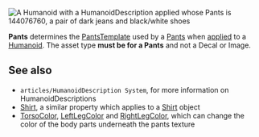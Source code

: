 ![A Humanoid with a HumanoidDescription applied whose Pants is 144076760, a pair of dark jeans and black/white shoes](https://developer.roblox.com/assets/blt78747da501e4b103/Pants.jpg)

**Pants** determines the [PantsTemplate](https://developer.roblox.com/en-us/api-reference/property/Pants/PantsTemplate) used by a [Pants](https://developer.roblox.com/en-us/api-reference/class/Pants) when [applied](https://developer.roblox.com/en-us/api-reference/function/Humanoid/ApplyDescription) to a [Humanoid](https://developer.roblox.com/en-us/api-reference/class/Humanoid). The asset type **must be for a Pants** and not a Decal or Image.

See also
--------

*   `articles/HumanoidDescription System`, for more information on HumanoidDescriptions
*   [Shirt](https://developer.roblox.com/en-us/api-reference/property/HumanoidDescription/Shirt), a similar property which applies to a [Shirt](https://developer.roblox.com/en-us/api-reference/class/Shirt) object
*   [TorsoColor](https://developer.roblox.com/en-us/api-reference/property/HumanoidDescription/TorsoColor), [LeftLegColor](https://developer.roblox.com/en-us/api-reference/property/HumanoidDescription/LeftLegColor) and [RightLegColor](https://developer.roblox.com/en-us/api-reference/property/HumanoidDescription/RightLegColor), which can change the color of the body parts underneath the pants texture
